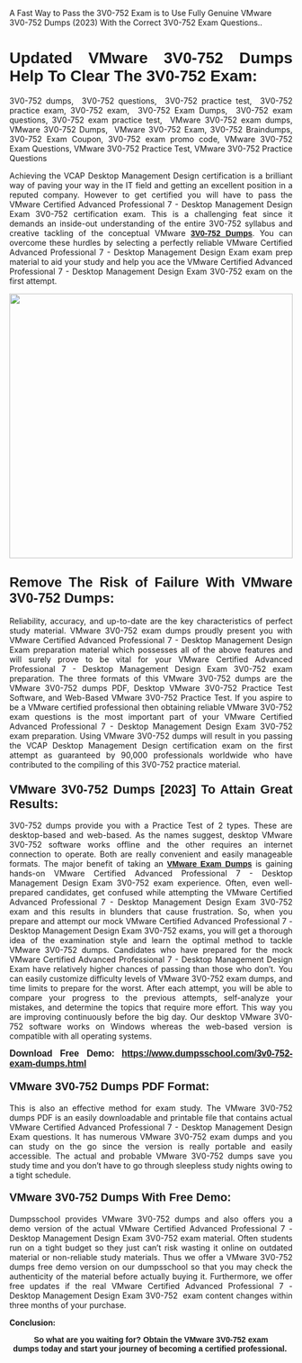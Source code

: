 <p>A Fast Way to Pass the 3V0-752 Exam is to Use Fully Genuine VMware 3V0-752 Dumps (2023) With the Correct 3V0-752 Exam Questions..</p>

<h1 style="text-align: justify;"><strong><span style="font-family:Verdana,Geneva,sans-serif;">Updated VMware 3V0-752 Dumps Help To Clear The 3V0-752 Exam:</span></strong></h1>

<p style="text-align: justify;">3V0-752 dumps,  3V0-752 questions,  3V0-752 practice test,  3V0-752 practice exam, 3V0-752 exam,  3V0-752 Exam Dumps,  3V0-752 exam questions, 3V0-752 exam practice test,  VMware 3V0-752 exam dumps, VMware 3V0-752 Dumps,  VMware 3V0-752 Exam, 3V0-752 Braindumps, 3V0-752 Exam Coupon, 3V0-752 exam promo code, VMware 3V0-752 Exam Questions, VMware 3V0-752 Practice Test, VMware 3V0-752 Practice Questions</p>

<p style="text-align: justify;">Achieving the VCAP Desktop Management Design certification is a brilliant way of paving your way in the IT field and getting an excellent position in a reputed company. However to get certified you will have to pass the VMware Certified Advanced Professional 7 - Desktop Management Design Exam 3V0-752 certification exam. This is a challenging feat since it demands an inside-out understanding of the entire 3V0-752 syllabus and creative tackling of the conceptual VMware <a href="https://www.dumpsschool.com/3v0-752-exam-dumps.html"><span style="font-family:Verdana,Geneva,sans-serif;"><strong>3V0-752 Dumps</strong></span></a>. You can overcome these hurdles by selecting a perfectly reliable VMware Certified Advanced Professional 7 - Desktop Management Design Exam exam prep material to aid your study and help you ace the VMware Certified Advanced Professional 7 - Desktop Management Design Exam 3V0-752 exam on the first attempt.</p>

<p style="text-align: justify;"><a href="https://www.dumpsschool.com/3v0-752-exam-dumps.html"><img alt="" src="https://lh3.googleusercontent.com/pw/AL9nZEXTnx-h3VAwmQ42NpyJBmUK-fANKF8vsH2hymHVf8ycIwJ47iI4Qn_pkCv8nx_DV5UvAc8WAssduHJKtvkHIPf8d8IQFAZC6offZ_lfhXQ5UUBSi1Ff8m31hLznjs03QyiSesC6U3Rcr4jLl4JRY5US=w904-h513-no" style="width: 100%; height: 470px;" /></a></p>

<h2 style="text-align: justify;"><span style="font-size:24px;"><span style="font-family:Verdana,Geneva,sans-serif;"><strong>Remove The Risk of Failure With VMware 3V0-752 Dumps:</strong></span></span></h2>

<p style="text-align: justify;">Reliability, accuracy, and up-to-date are the key characteristics of perfect study material. VMware 3V0-752 exam dumps proudly present you with VMware Certified Advanced Professional 7 - Desktop Management Design Exam preparation material which possesses all of the above features and will surely prove to be vital for your VMware Certified Advanced Professional 7 - Desktop Management Design Exam 3V0-752 exam preparation. The three formats of this VMware 3V0-752 dumps are the VMware 3V0-752 dumps PDF, Desktop VMware 3V0-752 Practice Test Software, and Web-Based VMware 3V0-752 Practice Test. If you aspire to be a VMware certified professional then obtaining reliable VMware 3V0-752 exam questions is the most important part of your VMware Certified Advanced Professional 7 - Desktop Management Design Exam 3V0-752 exam preparation. Using VMware 3V0-752 dumps will result in you passing the VCAP Desktop Management Design certification exam on the first attempt as guaranteed by 90,000 professionals worldwide who have contributed to the compiling of this 3V0-752 practice material.</p>

<h3 style="text-align: justify;"><span style="font-family:Verdana,Geneva,sans-serif;"><strong><span style="font-size:22px;">VMware 3V0-752 Dumps [2023] To Attain Great Results:</span></strong></span></h3>

<p style="text-align: justify;">3V0-752 dumps provide you with a Practice Test of 2 types. These are desktop-based and web-based. As the names suggest, desktop VMware 3V0-752 software works offline and the other requires an internet connection to operate. Both are really convenient and easily manageable formats. The major benefit of taking an <a href="https://www.dumpsschool.com/vmware-braindumps.html"><span style="font-family:Verdana,Geneva,sans-serif;"><strong>VMware Exam Dumps</strong></span></a> is gaining hands-on VMware Certified Advanced Professional 7 - Desktop Management Design Exam 3V0-752 exam experience. Often, even well-prepared candidates, get confused while attempting the VMware Certified Advanced Professional 7 - Desktop Management Design Exam 3V0-752 exam and this results in blunders that cause frustration. So, when you prepare and attempt our mock VMware Certified Advanced Professional 7 - Desktop Management Design Exam 3V0-752 exams, you will get a thorough idea of the examination style and learn the optimal method to tackle VMware 3V0-752 dumps. Candidates who have prepared for the mock VMware Certified Advanced Professional 7 - Desktop Management Design Exam have relatively higher chances of passing than those who don’t. You can easily customize difficulty levels of VMware 3V0-752 exam dumps, and time limits to prepare for the worst. After each attempt, you will be able to compare your progress to the previous attempts, self-analyze your mistakes, and determine the topics that require more effort. This way you are improving continuously before the big day. Our desktop VMware 3V0-752 software works on Windows whereas the web-based version is compatible with all operating systems.</p>

<p style="text-align: justify;"><strong><span style="font-family:Verdana,Geneva,sans-serif;"><span style="font-size:16px;">Download Free Demo:</span></span> <span style="font-family:Verdana,Geneva,sans-serif;"><span style="font-size:16px;"><a href="https://www.dumpsschool.com/3v0-752-exam-dumps.html">https://www.dumpsschool.com/3v0-752-exam-dumps.html</a></span></span></strong></p>

<h4 style="text-align: justify;"><strong><span style="font-size:20px;"><span style="font-family:Verdana,Geneva,sans-serif;">VMware 3V0-752 Dumps PDF Format:</span></span></strong></h4>

<p style="text-align: justify;">This is also an effective method for exam study. The VMware 3V0-752 dumps PDF is an easily downloadable and printable file that contains actual VMware Certified Advanced Professional 7 - Desktop Management Design Exam questions. It has numerous VMware 3V0-752 exam dumps and you can study on the go since the version is really portable and easily accessible. The actual and probable VMware 3V0-752 dumps save you study time and you don’t have to go through sleepless study nights owing to a tight schedule.</p>

<h4 style="text-align: justify;"><span style="font-size:20px;"><strong><span style="font-family:Verdana,Geneva,sans-serif;">VMware 3V0-752 Dumps With Free Demo:</span></strong></span></h4>

<p style="text-align: justify;">Dumpsschool provides VMware 3V0-752 dumps and also offers you a demo version of the actual VMware Certified Advanced Professional 7 - Desktop Management Design Exam 3V0-752 exam material. Often students run on a tight budget so they just can’t risk wasting it online on outdated material or non-reliable study materials. Thus we offer a VMware 3V0-752 dumps free demo version on our dumpsschool so that you may check the authenticity of the material before actually buying it. Furthermore, we offer free updates if the real VMware Certified Advanced Professional 7 - Desktop Management Design Exam 3V0-752  exam content changes within three months of your purchase.</p>

<p style="text-align: justify;"><strong>Conclusion:</strong></p>

<p style="text-align: center;"><span style="font-family:Verdana,Geneva,sans-serif;"><strong>So what are you waiting for? Obtain the VMware 3V0-752 exam dumps today and start your journey of becoming a certified professional.</strong> </span></p>
